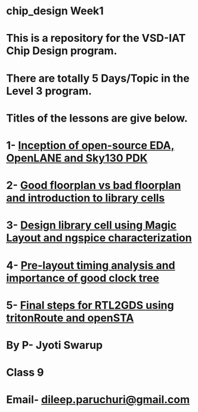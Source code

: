 # chip_design Week1
# This is a repository for the VSD-IAT Chip Design program.
# There are totally 5 Days/Topic in the Level 3 program.
# Titles of the lessons are give below.
# 1- [Inception of open-source EDA, OpenLANE and Sky130 PDK](https://github.com/p-jyotiswarup/chip_design/blob/main/Level3%20Final%20Document%20-%20day%201.md/input.md)
# 2- [Good floorplan vs bad floorplan and introduction to library cells](https://github.com/p-jyotiswarup/chip_design/blob/main/Level3%20Final%20Document%20-%20day%202/Level3%20Final%20Document%20-%20day%202.md)
# 3- [Design library cell using Magic Layout and ngspice characterization](https://github.com/p-jyotiswarup/chip_design/blob/main/Level3%20Final%20Document%20-%20day%203/Level3%20Final%20Document%20-%20day%203.md)
# 4- [Pre-layout timing analysis and importance of good clock tree](https://github.com/p-jyotiswarup/chip_design/blob/main/Level3%20Final%20Document%20-%20day%204/Level3%20Final%20Document%20-%20day%204.md)
# 5- [Final steps for RTL2GDS using tritonRoute and openSTA](https://github.com/p-jyotiswarup/chip_design/blob/main/Level3%20Final%20Document%20-%20day%205/Level3%20Final%20Document%20-%20day%205.md)


# By P- Jyoti Swarup
# Class 9
# Email- dileep.paruchuri@gmail.com
